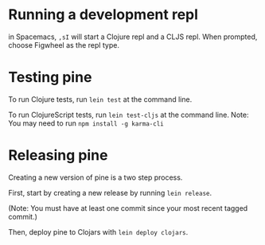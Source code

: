 # Running a development repl

in Spacemacs, `,sI` will start a Clojure repl and a CLJS repl.
When prompted, choose Figwheel as the repl type.


# Testing pine

To run Clojure tests, run `lein test` at the command line.

To run ClojureScript tests, run `lein test-cljs` at the command line.
Note: You may need to run `npm install -g karma-cli`


# Releasing pine

Creating a new version of pine is a two step process.

First, start by creating a new release by running `lein release`.

(Note: You must have at least one commit since your most recent tagged commit.)

Then, deploy pine to Clojars with `lein deploy clojars`.
